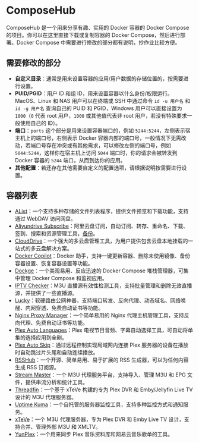 # ComposeHub
ComposeHub 是一个用来分享有趣、实用的 Docker 容器的 Docker Compose 的项目。你可以在这里直接下载或复制容器的 Docker Compose，然后进行部署。Docker Compose 中需要进行修改的部分都有说明，抄作业比较方便。

## 需要修改的部分
- **自定义目录**：通常是用来设置容器的应用/用户数据的存储位置的，按需要进行设置。
- **PUID/PGID**：用户 ID 和组 ID，用来设置容器以什么身份/权限运行。MacOS、Linux 和 NAS 用户可以在终端或 SSH 中通过命令 `id -u 用户名` 和 `id -g 用户名` 查询自己的 PUID 和 PGID，Windows 用户可以直接设置为 `1000`（`0` 代表 root 用户，`1000` 或其他值代表非 root 用户，若没有特殊要求一般使用自己的 ID）。
- **端口**：`ports` 这个部分是用来设置容器端口的，例如 `5244:5244`，左侧表示宿主机上的端口号，右侧表示 Docker 容器内部的端口号，一般情况下无需改动，若端口号存在冲突或有其他需求，可以修改左侧的端口号，例如 `5044:5244`，这样你在宿主机上访问 `5044` 端口时，你的请求会被转发到 Docker 容器的 `5244` 端口，从而到达你的应用。
- **其他配置**：若还存在其他需要自定义的配置选项，请根据说明按需要进行设置。

## 容器列表
- [AList](https://alist.nn.ci/zh/)：一个支持多种存储的文件列表程序，提供文件预览和下载功能，支持通过 WebDAV 访问网盘。
- [Aliyundrive Subscribe](https://hub.docker.com/r/looby/aliyundrive-subscribe)：阿里云盘订阅，自动订阅、转存、重命名、下载、签到、搜索和资源管理工具，[备份](https://github.com/x1ao4/aliyundrive-subscribe)。
- [CloudDrive](https://www.clouddrive2.com/index.html)：一个强大的多云盘管理工具，为用户提供包含云盘本地挂载的一站式的多云盘解决方案。
- [Docker Copilot](https://github.com/onlyLTY/dockerCopilot)：Docker 助手，支持一键更新容器、删除未使用镜像、备份容器设置、恢复容器设置等功能。
- [Dockge](https://github.com/louislam/dockge)：一个美观易用、反应迅速的 Docker Compose 堆栈管理器，可集中管理 Docker Compose 和监视应用。
- [IPTV Checker](https://github.com/zhimin-dev/iptv-checker)：M3U 直播源有效性检测工具，支持批量管理和删除无效直播源，并提供了一些直播源。
- [Lucky](https://lucky666.cn/)：软硬路由公网神器，支持端口转发、反向代理、动态域名、网络唤醒、内网穿透、免费自动证书等功能。
- [Nginx Proxy Manager](https://nginxproxymanager.com/)：一个简单易用的 Nginx 代理主机管理工具，支持反向代理、免费自动证书等功能。
- [Plex Auto Languages](https://github.com/RemiRigal/Plex-Auto-Languages)：Plex 电视节目音频、字幕自动选择工具，可自动将单集的选择应用到全剧。
- [Plex Auto Skip](https://github.com/mdhiggins/PlexAutoSkip)：通过远程控制实现局域网内连接 Plex 服务器的设备在播放时自动跳过片头尾和自动连续播放。
- [RSSHub](https://docs.rsshub.app/)：一个开源、简单易用、易于扩展的 RSS 生成器，可以为任何内容生成 RSS 订阅源。
- [Stream Master](https://github.com/SenexCrenshaw/StreamMaster)：一个 M3U 代理服务平台，支持导入、管理 M3U 和 EPG 文件，提供串流分析和统计工具。
- [Threadfin](https://github.com/Threadfin/Threadfin)：一个基于 xTeVe 构建的专为 Plex DVR 和 Emby/Jellyfin Live TV 设计的 M3U 代理服务器。
- [Uptime Kuma](https://github.com/louislam/uptime-kuma)：一个自托管的服务器监控工具，支持多种监控方式和通知服务。
- [xTeVe](https://github.com/xteve-project/xTeVe)：一个 M3U 代理服务器，专为 Plex DVR 和 Emby Live TV 设计，支持合并、管理外部 M3U 和 XMLTV。
- [YunPlex](https://github.com/awillheartwu/yunplex)：一个用来同步 Plex 音乐资料库和网易云音乐歌单的工具。
